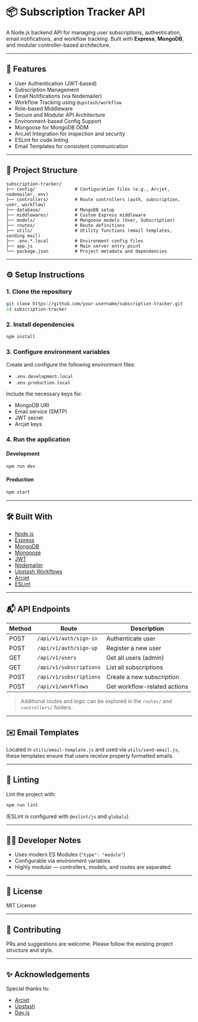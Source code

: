 # 📦 Subscription Tracker API

A Node.js backend API for managing user subscriptions, authentication, email notifications, and workflow tracking. Built with **Express**, **MongoDB**, and modular controller-based architecture.

---

## 🚀 Features

- User Authentication (JWT-based)
- Subscription Management
- Email Notifications (via Nodemailer)
- Workflow Tracking using `@upstash/workflow`
- Role-based Middleware
- Secure and Modular API Architecture
- Environment-based Config Support
- Mongoose for MongoDB ODM
- ArcJet Integration for inspection and security
- ESLint for code linting
- Email Templates for consistent communication

---

## 📁 Project Structure

```
subscription-tracker/
├── config/               # Configuration files (e.g., Arcjet, nodemailer, env)
├── controllers/          # Route controllers (auth, subscription, user, workflow)
├── database/             # MongoDB setup
├── middlewares/          # Custom Express middleware
├── models/               # Mongoose models (User, Subscription)
├── routes/               # Route definitions
├── utils/                # Utility functions (email templates, sending mail)
├── .env.*.local          # Environment config files
├── app.js                # Main server entry point
└── package.json          # Project metadata and dependencies
```

---

## ⚙️ Setup Instructions

### 1. Clone the repository

```bash
git clone https://github.com/your-username/subscription-tracker.git
cd subscription-tracker
```

### 2. Install dependencies

```bash
npm install
```

### 3. Configure environment variables

Create and configure the following environment files:

- `.env.development.local`
- `.env.production.local`

Include the necessary keys for:

- MongoDB URI
- Email service (SMTP)
- JWT secret
- Arcjet keys

### 4. Run the application

#### Development

```bash
npm run dev
```

#### Production

```bash
npm start
```

---

## 🛠 Built With

- [Node.js](https://nodejs.org/)
- [Express](https://expressjs.com/)
- [MongoDB](https://www.mongodb.com/)
- [Mongoose](https://mongoosejs.com/)
- [JWT](https://jwt.io/)
- [Nodemailer](https://nodemailer.com/about/)
- [Upstash Workflows](https://upstash.com/workflows)
- [Arcjet](https://arcjet.com/)
- [ESLint](https://eslint.org/)

---

## 📬 API Endpoints

| Method | Route                      | Description                     |
|--------|----------------------------|---------------------------------|
| POST   | `/api/v1/auth/sign-in`        | Authenticate user               |
| POST   | `/api/v1/auth/sign-up`        | Register a new user             |
| GET    | `/api/v1/users`               | Get all users (admin)           |
| GET    | `/api/v1/subscriptions`       | List all subscriptions          |
| POST   | `/api/v1/subscriptions`       | Create a new subscription       |
| POST   | `/api/v1/workflows`           | Get workflow-related actions    |

> Additional routes and logic can be explored in the `routes/` and `controllers/` folders.

---

## ✉️ Email Templates

Located in `utils/email-template.js` and used via `utils/send-email.js`, these templates ensure that users receive properly formatted emails.

---

## 🧪 Linting

Lint the project with:

```bash
npm run lint
```

(ESLint is configured with `@eslint/js` and `globals`)

---

## 👨‍💻 Developer Notes

- Uses modern ES Modules (`"type": "module"`)
- Configurable via environment variables
- Highly modular — controllers, models, and routes are separated

---

## 📄 License

MIT License

---

## 🤝 Contributing

PRs and suggestions are welcome. Please follow the existing project structure and style.

---

## ✨ Acknowledgements

Special thanks to:

- [Arcjet](https://arcjet.com/)
- [Upstash](https://upstash.com/)
- [Day.js](https://day.js.org/)